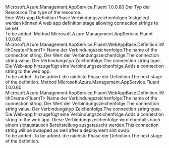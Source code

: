 <Type Name="IWithConnectionString&lt;FluentT&gt;" FullName="Microsoft.Azure.Management.AppService.Fluent.WebAppBase.Definition.IWithConnectionString&lt;FluentT&gt;">
  <TypeSignature Language="C#" Value="public interface IWithConnectionString&lt;FluentT&gt;" />
  <TypeSignature Language="ILAsm" Value=".class public interface auto ansi abstract IWithConnectionString`1&lt;FluentT&gt;" />
  <TypeSignature Language="DocId" Value="T:Microsoft.Azure.Management.AppService.Fluent.WebAppBase.Definition.IWithConnectionString`1" />
  <TypeSignature Language="VB.NET" Value="Public Interface IWithConnectionString(Of FluentT)" />
  <TypeSignature Language="F#" Value="type IWithConnectionString&lt;'FluentT&gt; = interface" />
  <AssemblyInfo>
    <AssemblyName>Microsoft.Azure.Management.AppService.Fluent</AssemblyName>
    <AssemblyVersion>1.0.0.60</AssemblyVersion>
  </AssemblyInfo>
  <TypeParameters>
    <TypeParameter Name="FluentT" />
  </TypeParameters>
  <Interfaces />
  <Docs>
    <typeparam name="FluentT"><span data-ttu-id="835a1-101">Der Typ der Ressource.</span><span class="sxs-lookup"><span data-stu-id="835a1-101">The type of the resource.</span></span></typeparam>
    <summary>
            <span data-ttu-id="835a1-102">Eine Web-app Definition Phase Verbindungszeichenfolgen festgelegt werden können.</span><span class="sxs-lookup"><span data-stu-id="835a1-102">A web app definition stage allowing connection strings to be set.</span></span>
            </summary>
    <remarks>To be added.</remarks>
  </Docs>
  <Members>
    <Member MemberName="WithConnectionString">
      <MemberSignature Language="C#" Value="public Microsoft.Azure.Management.AppService.Fluent.WebAppBase.Definition.IWithCreate&lt;FluentT&gt; WithConnectionString (string name, string value, Microsoft.Azure.Management.AppService.Fluent.Models.ConnectionStringType type);" />
      <MemberSignature Language="ILAsm" Value=".method public hidebysig newslot virtual instance class Microsoft.Azure.Management.AppService.Fluent.WebAppBase.Definition.IWithCreate`1&lt;!FluentT&gt; WithConnectionString(string name, string value, valuetype Microsoft.Azure.Management.AppService.Fluent.Models.ConnectionStringType type) cil managed" />
      <MemberSignature Language="DocId" Value="M:Microsoft.Azure.Management.AppService.Fluent.WebAppBase.Definition.IWithConnectionString`1.WithConnectionString(System.String,System.String,Microsoft.Azure.Management.AppService.Fluent.Models.ConnectionStringType)" />
      <MemberSignature Language="VB.NET" Value="Public Function WithConnectionString (name As String, value As String, type As ConnectionStringType) As IWithCreate(Of FluentT)" />
      <MemberSignature Language="F#" Value="abstract member WithConnectionString : string * string * Microsoft.Azure.Management.AppService.Fluent.Models.ConnectionStringType -&gt; Microsoft.Azure.Management.AppService.Fluent.WebAppBase.Definition.IWithCreate&lt;'FluentT&gt;" Usage="iWithConnectionString.WithConnectionString (name, value, type)" />
      <MemberType>Method</MemberType>
      <AssemblyInfo>
        <AssemblyName>Microsoft.Azure.Management.AppService.Fluent</AssemblyName>
        <AssemblyVersion>1.0.0.60</AssemblyVersion>
      </AssemblyInfo>
      <ReturnValue>
        <ReturnType>Microsoft.Azure.Management.AppService.Fluent.WebAppBase.Definition.IWithCreate&lt;FluentT&gt;</ReturnType>
      </ReturnValue>
      <Parameters>
        <Parameter Name="name" Type="System.String" />
        <Parameter Name="value" Type="System.String" />
        <Parameter Name="type" Type="Microsoft.Azure.Management.AppService.Fluent.Models.ConnectionStringType" />
      </Parameters>
      <Docs>
        <param name="name"><span data-ttu-id="835a1-103">Name der Verbindungszeichenfolge:</span><span class="sxs-lookup"><span data-stu-id="835a1-103">The name of the connection string.</span></span></param>
        <param name="value"><span data-ttu-id="835a1-104">Der Wert der Verbindungszeichenfolge.</span><span class="sxs-lookup"><span data-stu-id="835a1-104">The connection string value.</span></span></param>
        <param name="type"><span data-ttu-id="835a1-105">Der Verbindungstyp Zeichenfolge.</span><span class="sxs-lookup"><span data-stu-id="835a1-105">The connection string type.</span></span></param>
        <summary>
            <span data-ttu-id="835a1-106">Die Web-app hinzugefügt eine Verbindungszeichenfolge.</span><span class="sxs-lookup"><span data-stu-id="835a1-106">Adds a connection string to the web app.</span></span>
            </summary>
        <returns>To be added.</returns>
        <remarks>To be added.</remarks>
        <return><span data-ttu-id="835a1-107">die nächste Phase der Definition.</span><span class="sxs-lookup"><span data-stu-id="835a1-107">The next stage of the definition.</span></span></return>
      </Docs>
    </Member>
    <Member MemberName="WithStickyConnectionString">
      <MemberSignature Language="C#" Value="public Microsoft.Azure.Management.AppService.Fluent.WebAppBase.Definition.IWithCreate&lt;FluentT&gt; WithStickyConnectionString (string name, string value, Microsoft.Azure.Management.AppService.Fluent.Models.ConnectionStringType type);" />
      <MemberSignature Language="ILAsm" Value=".method public hidebysig newslot virtual instance class Microsoft.Azure.Management.AppService.Fluent.WebAppBase.Definition.IWithCreate`1&lt;!FluentT&gt; WithStickyConnectionString(string name, string value, valuetype Microsoft.Azure.Management.AppService.Fluent.Models.ConnectionStringType type) cil managed" />
      <MemberSignature Language="DocId" Value="M:Microsoft.Azure.Management.AppService.Fluent.WebAppBase.Definition.IWithConnectionString`1.WithStickyConnectionString(System.String,System.String,Microsoft.Azure.Management.AppService.Fluent.Models.ConnectionStringType)" />
      <MemberSignature Language="VB.NET" Value="Public Function WithStickyConnectionString (name As String, value As String, type As ConnectionStringType) As IWithCreate(Of FluentT)" />
      <MemberSignature Language="F#" Value="abstract member WithStickyConnectionString : string * string * Microsoft.Azure.Management.AppService.Fluent.Models.ConnectionStringType -&gt; Microsoft.Azure.Management.AppService.Fluent.WebAppBase.Definition.IWithCreate&lt;'FluentT&gt;" Usage="iWithConnectionString.WithStickyConnectionString (name, value, type)" />
      <MemberType>Method</MemberType>
      <AssemblyInfo>
        <AssemblyName>Microsoft.Azure.Management.AppService.Fluent</AssemblyName>
        <AssemblyVersion>1.0.0.60</AssemblyVersion>
      </AssemblyInfo>
      <ReturnValue>
        <ReturnType>Microsoft.Azure.Management.AppService.Fluent.WebAppBase.Definition.IWithCreate&lt;FluentT&gt;</ReturnType>
      </ReturnValue>
      <Parameters>
        <Parameter Name="name" Type="System.String" />
        <Parameter Name="value" Type="System.String" />
        <Parameter Name="type" Type="Microsoft.Azure.Management.AppService.Fluent.Models.ConnectionStringType" />
      </Parameters>
      <Docs>
        <param name="name"><span data-ttu-id="835a1-108">Name der Verbindungszeichenfolge:</span><span class="sxs-lookup"><span data-stu-id="835a1-108">The name of the connection string.</span></span></param>
        <param name="value"><span data-ttu-id="835a1-109">Der Wert der Verbindungszeichenfolge.</span><span class="sxs-lookup"><span data-stu-id="835a1-109">The connection string value.</span></span></param>
        <param name="type"><span data-ttu-id="835a1-110">Der Verbindungstyp Zeichenfolge.</span><span class="sxs-lookup"><span data-stu-id="835a1-110">The connection string type.</span></span></param>
        <summary>
            <span data-ttu-id="835a1-111">Die Web-app hinzugefügt eine Verbindungszeichenfolge.</span><span class="sxs-lookup"><span data-stu-id="835a1-111">Adds a connection string to the web app.</span></span> <span data-ttu-id="835a1-112">Diese Verbindungszeichenfolge wird ebenfalls nach einem slotaustausch Bereitstellung ausgetauscht werden.</span><span class="sxs-lookup"><span data-stu-id="835a1-112">This connection string will be swapped as well after a deployment slot swap.</span></span>
            </summary>
        <returns>To be added.</returns>
        <remarks>To be added.</remarks>
        <return><span data-ttu-id="835a1-113">die nächste Phase der Definition.</span><span class="sxs-lookup"><span data-stu-id="835a1-113">The next stage of the definition.</span></span></return>
      </Docs>
    </Member>
  </Members>
</Type>